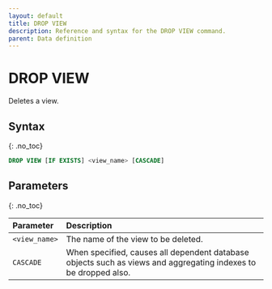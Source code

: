 ```yaml
---
layout: default
title: DROP VIEW
description: Reference and syntax for the DROP VIEW command.
parent: Data definition
---
```


# DROP VIEW

Deletes a view.

## Syntax
{: .no_toc}

```sql
DROP VIEW [IF EXISTS] <view_name> [CASCADE]
```
## Parameters
{: .no_toc}

| Parameter     | Description                         |
| :------------- | :----------------------------------- |
| `<view_name>` | The name of the view to be deleted. |
| `CASCADE`       | When specified, causes all dependent database objects such as views and aggregating indexes to be dropped also. |
